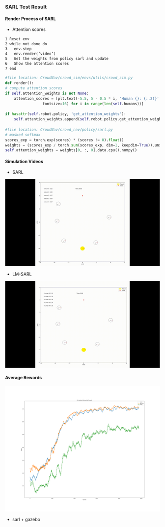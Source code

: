 ### SARL Test Result

#### Render Process of SARL

- Attention scores

```pseudocode
1 Reset env
2 while not done do
3   env.step
4   env.render(’video’)
5   Get the weights from policy sarl and update
6   Show the attention scores
7 end
```

```python
#file location: CrowdNav/crowd_sim/envs/utils/crowd_sim.py
def render():
# compute attention scores
if self.attention_weights is not None:
    attention_scores = [plt.text(-5.5, 5 - 0.5 * i, 'Human {}: {:.2f}'.format(i + 1, self.attention_weights[0][i]),
                 fontsize=16) for i in range(len(self.humans))]

if hasattr(self.robot.policy, 'get_attention_weights'):
    self.attention_weights.append(self.robot.policy.get_attention_weights())

#file location: CrowdNav/crowd_nav/policy/sarl.py
# masked softmax
scores_exp = torch.exp(scores) * (scores != 0).float()
weights = (scores_exp / torch.sum(scores_exp, dim=1, keepdim=True)).unsqueeze(2)
self.attention_weights = weights[0, :, 0].data.cpu().numpy()
```

#### Simulation Videos

- SARL

![](images/sarl.gif)

- LM-SARL

![](images/lm_sarl.gif)

#### Average Rewards

<img src="images/average_reward.png" style="zoom: 50%;" />

- sarl + gazebo

